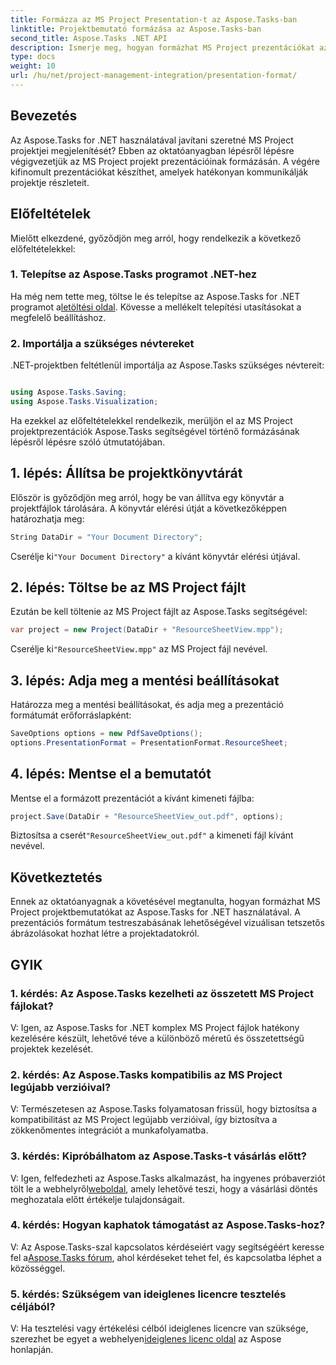 ```yaml
---
title: Formázza az MS Project Presentation-t az Aspose.Tasks-ban
linktitle: Projektbemutató formázása az Aspose.Tasks-ban
second_title: Aspose.Tasks .NET API
description: Ismerje meg, hogyan formázhat MS Project prezentációkat az Aspose.Tasks for .NET használatával. Fokozza a projekt részleteinek megjelenítését és kommunikációját könnyedén.
type: docs
weight: 10
url: /hu/net/project-management-integration/presentation-format/
---
```

## Bevezetés

Az Aspose.Tasks for .NET használatával javítani szeretné MS Project projektjei megjelenítését? Ebben az oktatóanyagban lépésről lépésre végigvezetjük az MS Project projekt prezentációinak formázásán. A végére kifinomult prezentációkat készíthet, amelyek hatékonyan kommunikálják projektje részleteit.

## Előfeltételek

Mielőtt elkezdené, győződjön meg arról, hogy rendelkezik a következő előfeltételekkel:

### 1. Telepítse az Aspose.Tasks programot .NET-hez

 Ha még nem tette meg, töltse le és telepítse az Aspose.Tasks for .NET programot a[letöltési oldal](https://releases.aspose.com/tasks/net/). Kövesse a mellékelt telepítési utasításokat a megfelelő beállításhoz.

### 2. Importálja a szükséges névtereket

.NET-projektben feltétlenül importálja az Aspose.Tasks szükséges névtereit:

```csharp

using Aspose.Tasks.Saving;
using Aspose.Tasks.Visualization;
```

Ha ezekkel az előfeltételekkel rendelkezik, merüljön el az MS Project projektprezentációk Aspose.Tasks segítségével történő formázásának lépésről lépésre szóló útmutatójában.

## 1. lépés: Állítsa be projektkönyvtárát

Először is győződjön meg arról, hogy be van állítva egy könyvtár a projektfájlok tárolására. A könyvtár elérési útját a következőképpen határozhatja meg:

```csharp
String DataDir = "Your Document Directory";
```

 Cserélje ki`"Your Document Directory"` a kívánt könyvtár elérési útjával.

## 2. lépés: Töltse be az MS Project fájlt

Ezután be kell töltenie az MS Project fájlt az Aspose.Tasks segítségével:

```csharp
var project = new Project(DataDir + "ResourceSheetView.mpp");
```

 Cserélje ki`"ResourceSheetView.mpp"` az MS Project fájl nevével.

## 3. lépés: Adja meg a mentési beállításokat

Határozza meg a mentési beállításokat, és adja meg a prezentáció formátumát erőforráslapként:

```csharp
SaveOptions options = new PdfSaveOptions();
options.PresentationFormat = PresentationFormat.ResourceSheet;
```

## 4. lépés: Mentse el a bemutatót

Mentse el a formázott prezentációt a kívánt kimeneti fájlba:

```csharp
project.Save(DataDir + "ResourceSheetView_out.pdf", options);
```

 Biztosítsa a cserét`"ResourceSheetView_out.pdf"` a kimeneti fájl kívánt nevével.

## Következtetés

Ennek az oktatóanyagnak a követésével megtanulta, hogyan formázhat MS Project projektbemutatókat az Aspose.Tasks for .NET használatával. A prezentációs formátum testreszabásának lehetőségével vizuálisan tetszetős ábrázolásokat hozhat létre a projektadatokról.

## GYIK

### 1. kérdés: Az Aspose.Tasks kezelheti az összetett MS Project fájlokat?
V: Igen, az Aspose.Tasks for .NET komplex MS Project fájlok hatékony kezelésére készült, lehetővé téve a különböző méretű és összetettségű projektek kezelését.

### 2. kérdés: Az Aspose.Tasks kompatibilis az MS Project legújabb verzióival?
V: Természetesen az Aspose.Tasks folyamatosan frissül, hogy biztosítsa a kompatibilitást az MS Project legújabb verzióival, így biztosítva a zökkenőmentes integrációt a munkafolyamatba.

### 3. kérdés: Kipróbálhatom az Aspose.Tasks-t vásárlás előtt?
 V: Igen, felfedezheti az Aspose.Tasks alkalmazást, ha ingyenes próbaverziót tölt le a webhelyről[weboldal](https://releases.aspose.com/), amely lehetővé teszi, hogy a vásárlási döntés meghozatala előtt értékelje tulajdonságait.

### 4. kérdés: Hogyan kaphatok támogatást az Aspose.Tasks-hoz?
 V: Az Aspose.Tasks-szal kapcsolatos kérdéseiért vagy segítségéért keresse fel a[Aspose.Tasks fórum](https://forum.aspose.com/c/tasks/15), ahol kérdéseket tehet fel, és kapcsolatba léphet a közösséggel.

### 5. kérdés: Szükségem van ideiglenes licencre tesztelés céljából?
 V: Ha tesztelési vagy értékelési célból ideiglenes licencre van szüksége, szerezhet be egyet a webhelyen[ideiglenes licenc oldal](https://purchase.aspose.com/temporary-license/) az Aspose honlapján.